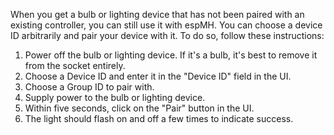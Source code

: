 When you get a bulb or lighting device that has not been paired with an existing controller, you can still use it with espMH.  You can choose a device ID arbitrarily and pair your device with it.  To do so, follow these instructions:

1. Power off the bulb or lighting device.  If it's a bulb, it's best to remove it from the socket entirely.
1. Choose a Device ID and enter it in the "Device ID" field in the UI.
1. Choose a Group ID to pair with.
1. Supply power to the bulb or lighting device.
1. Within five seconds, click on the "Pair" button in the UI.
1. The light should flash on and off a few times to indicate success.
